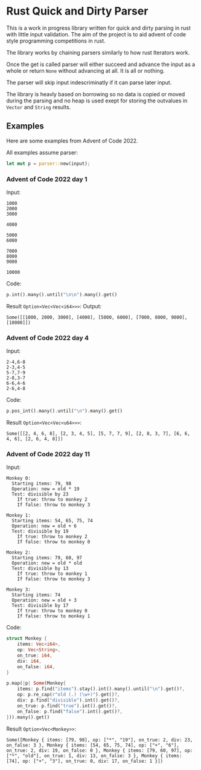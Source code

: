 # Rust Quick and Dirty Parser

This is a work in progress library written for quick and dirty
parsing in rust with little input validation. The aim of the project
is to aid advent of code style programming competitions in rust.

The library works by chaining parsers similarly to how rust Iterators work.

Once the get is called parser will either succeed and advance the input as a
whole or return `None` without advancing at all. It is all or nothing.

The parser will skip input indescriminatly if it can parse later input.

The library is heavly based on borrowing so no data is copied or moved during
the parsing and no heap is used exept for storing the outvalues in `Vector`
and `String` results.

## Examples

Here are some examples from Advent of Code 2022.

All examples assume parser:
```rust
let mut p = parser::new(input);
```

### Advent of Code 2022 day 1

Input:
```
1000
2000
3000

4000

5000
6000

7000
8000
9000

10000
```

Code:
```rust
p.int().many().until("\n\n").many().get()
```

Result `Option<Vec<Vec<i64>>>`:
Output:
```
Some([[1000, 2000, 3000], [4000], [5000, 6000], [7000, 8000, 9000], [10000]])
```

### Advent of Code 2022 day 4

Input:
```
2-4,6-8
2-3,4-5
5-7,7-9
2-8,3-7
6-6,4-6
2-6,4-8
```

Code:
```rust
p.pos_int().many().until("\n").many().get()
```

Result `Option<Vec<Vec<u64>>>`:
```
Some([[2, 4, 6, 8], [2, 3, 4, 5], [5, 7, 7, 9], [2, 8, 3, 7], [6, 6, 4, 6], [2, 6, 4, 8]])
```

### Advent of Code 2022 day 11

Input:
```
Monkey 0:
  Starting items: 79, 98
  Operation: new = old * 19
  Test: divisible by 23
    If true: throw to monkey 2
    If false: throw to monkey 3

Monkey 1:
  Starting items: 54, 65, 75, 74
  Operation: new = old + 6
  Test: divisible by 19
    If true: throw to monkey 2
    If false: throw to monkey 0

Monkey 2:
  Starting items: 79, 60, 97
  Operation: new = old * old
  Test: divisible by 13
    If true: throw to monkey 1
    If false: throw to monkey 3

Monkey 3:
  Starting items: 74
  Operation: new = old + 3
  Test: divisible by 17
    If true: throw to monkey 0
    If false: throw to monkey 1
```

Code:
```rust
struct Monkey {
    items: Vec<i64>,
    op: Vec<String>,
    on_true: i64,
    div: i64,
    on_false: i64,
}

p.map(|p| Some(Monkey{
    items: p.find("items").stay().int().many().until("\n").get()?,
    op: p.re_cap(r"old (.) (\w+)").get()?,
    div: p.find("divisible").int().get()?,
    on_true: p.find("true").int().get()?,
    on_false: p.find("false").int().get()?,
})).many().get()
```

Result `Option<Vec<Monkey>>`:
```
Some([Monkey { items: [79, 98], op: ["*", "19"], on_true: 2, div: 23, on_false: 3 }, Monkey { items: [54, 65, 75, 74], op: ["+", "6"], on_true: 2, div: 19, on_false: 0 }, Monkey { items: [79, 60, 97], op: ["*", "old"], on_true: 1, div: 13, on_false: 3 }, Monkey { items: [74], op: ["+", "3"], on_true: 0, div: 17, on_false: 1 }])
```
